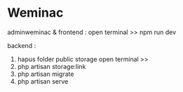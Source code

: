 # Weminac
adminweminac & frontend :
open terminal >> npm run dev

backend :
1. hapus folder public storage
open terminal >>
1. php artisan storage:link 
2. php artisan migrate 
3. php artisan serve

